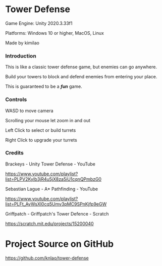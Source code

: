 # Tower Defense

Game Engine: Unity 2020.3.33f1

Platforms: Windows 10 or higher, MacOS, Linux

Made by kimilao

### Introduction

This is like a classic tower defense game, but enemies can go anywhere.

Build your towers to block and defend enemies from entering your place.

This is guaranteed to be a ***fun*** game.

### Controls

WASD to move camera

Scrolling your mouse let zoom in and out

Left Click to select or build turrets

Right Click to upgrade your turrets

### Credits

Brackeys - Unity Tower Defense - YouTube

https://www.youtube.com/playlist?list=PLPV2KyIb3jR4u5jX8za5iU1cqnQPmbzG0

Sebastian Lague - A* Pathfinding - YouTube

https://www.youtube.com/playlist?list=PLFt_AvWsXl0cq5Umv3pMC9SPnKjfp9eGW

Griffpatch - Griffpatch's Tower Defence - Scratch

https://scratch.mit.edu/projects/15200040

# Project Source on GitHub

https://github.com/knlao/tower-defense
